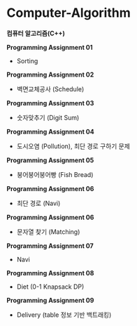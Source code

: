 # Computer-Algorithm
**컴퓨터 알고리즘(C++)**

**Programming Assignment 01**
- Sorting

**Programming Assignment 02**
- 벽면교체공사 (Schedule)

**Programming Assignment 03**
- 숫자맞추기 (Digit Sum)

**Programming Assignment 04**
- 도시오염 (Pollution), 최단 경로 구하기 문제

**Programming Assignment 05**
- 붕어붕어붕어빵 (Fish Bread)

**Programming Assignment 06**
- 최단 경로 (Navi)

**Programming Assignment 06**
- 문자열 찾기 (Matching)

**Programming Assignment 07**
- Navi 

**Programming Assignment 08**
- Diet (0-1 Knapsack DP)

**Programming Assignment 09**
- Delivery (table 정보 기반 백트래킹)